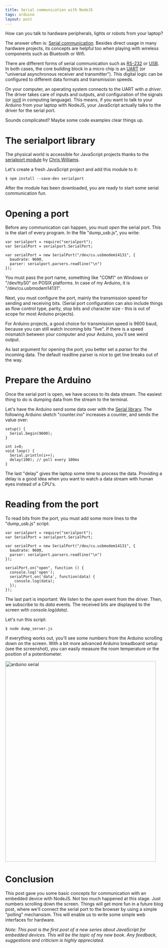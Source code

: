 ```yaml
---
title: Serial communication with NodeJS
tags: arduino
layout: post
---
```

How can you talk to hardware peripherals, lights or robots from your laptop?

The answer often is: [Serial communication](http://en.wikipedia.org/wiki/Serial_communication). Besides direct usage in many hardware projects, its concepts are helpful too when playing with wireless components such as Bluetooth or Wifi.

There are different forms of serial communication such as [RS-232](http://en.wikipedia.org/wiki/RS-232) or [USB](http://en.wikipedia.org/wiki/USB). In both cases, the core building block in a micro chip is an [UART](http://en.wikipedia.org/wiki/Universal_asynchronous_receiver/transmitter) (or "universal asynchronous receiver and transmitter").  This digital logic can be configured to different data formats and transmission speeds. 

On your computer, an operating system connects to the UART with *a driver*. The driver takes care of inputs and outputs, and configuration of the signals (or [ioctl](http://en.wikipedia.org/wiki/Ioctl) in computing language). This means, if you want to talk to your Arduino from your laptop with NodeJS, your JavaScript actually talks to the driver for the serial port.

Sounds complicated? Maybe some code examples clear things up.

# The serialport library

The physical world is accessible for JavaScript projects thanks to the [serialport module](https://www.npmjs.com/package/serialport) by [Chris Williams](https://github.com/voodootikigod).

Let's create a fresh JavaScript project and add this module to it:

    $ npm install --save-dev serialport

After the module has been downloaded, you are ready to start some serial communication fun.


# Opening a port

Before any communication can happen, you must *open* the serial port. This is the start of every program. In the file "dump_usb.js", you write:

    var serialport = require("serialport"); 
    var SerialPort = serialport.SerialPort; 

    var serialPort = new SerialPort("/dev/cu.usbmodem14131", {
      baudrate: 9600,
      parser: serialport.parsers.readline("\n")
    });


You must pass the port name, something like "COM1" on Windows or "/dev/ttyS0" on POSIX platforms. In case of my Arduino, it is "/dev/cu.usbmodem14131".

Next, you must configure the port, mainly the transmission speed for sending and receiving bits.  (Serial port configuration can also include things as flow control type, parity, stop bits and character size - this is out of scope for most Arduino projects).

For Arduino projects, a good choice for transmission speed is 9600 baud, because you can still watch incoming bits "live". If there is a speed mismatch between your computer and your Arduino, you'll see weird output.  

As last argument for opening the port, you better set a *parser* for the incoming data. The default readline parser is nice to get line breaks out of the way.

# Prepare the Arduino

Once the serial port is open, we have access to its data stream. The easiest thing to do is dumping data from the stream to the terminal.

Let's have the Arduino send some data over with the [Serial library](http://arduino.cc/en/reference/serial). The following Arduino sketch "counter.ino" increases a counter, and sends the value over:

    setup() {
      Serial.begin(9600);
    }
    
    int i=0;
    void loop() {
      Serial.println(i++);
      delay(100); // poll every 100ms
    }

The last "delay" gives the laptop some time to process the data. Providing a delay is a good idea when you want to watch a data stream with human eyes instead of a CPU's.

# Reading from the port

To read bits from the port, you must add some more lines to the "dump_usb.js" script: 

    var serialport = require("serialport");
    var SerialPort = serialport.SerialPort;
    
    var serialPort = new SerialPort("/dev/cu.usbmodem14131", {
      baudrate: 9600,
      parser: serialport.parsers.readline("\n")
    });
    
    serialPort.on("open", function () {
      console.log('open');
      serialPort.on('data', function(data) {
        console.log(data);
      });
    });

The last part is important: We listen to the *open* event from the driver. Then, we subscribe to its *data* events. The received bits are displayed to the screen with *console.log(data)*.
  
Let's run this script:

    $ node dump_server.js

If everything works out, you'll see some numbers from the Arduino scrolling down on the screen. With a bit more advanced Arduino breadboard setup (see the screenshot), you can easily measure the room temperature or the position of a potentiometer.

<a href="https://www.flickr.com/photos/pmulder99/16623712038" title="arduino serial by Patrick Mulder, on Flickr"><img src="https://farm9.staticflickr.com/8716/16623712038_89579b2ec8_z.jpg" width="480" height="640" alt="arduino serial"></a>



# Conclusion

This post gave you some basic concepts for communication with an embedded device with NodeJS. Not too much happened at this stage. Just numbers scrolling down the screen. Things will get more fun in a future blog post, where we'll connect the serial port to the browser by using a simple "polling" mechansism. This will enable us to write some simple web interfaces for hardware.

*Note: This post is the first post of a new series about JavaScript for embedded devices. This will be the topic of my new book. Any feedback, suggestions and criticism is highly appreciated.*
